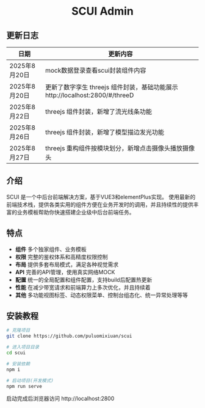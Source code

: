 
<div align="center">

<h1>SCUI Admin</h1>

</div>

## 更新日志
| 日期 | 更新内容 |
| -------- | -------- |
| 2025年8月20日 | mock数据登录查看scui封装组件内容 |
| 2025年8月20日  | 更新了数字孪生 threejs 组件封装，基础功能展示 http://localhost:2800/#/threeD  |
| 2025年8月22日  | threejs 组件封装，新增了流光线条功能  |
| 2025年8月26日  | threejs 组件封装，新增了模型描边发光功能  |
| 2025年8月27日  | threejs 重构组件按模块划分，新增点击摄像头播放摄像头 |

## 介绍
SCUI 是一个中后台前端解决方案，基于VUE3和elementPlus实现。
使用最新的前端技术栈，提供各类实用的组件方便在业务开发时的调用，并且持续性的提供丰富的业务模板帮助你快速搭建企业级中后台前端任务。

  
## 特点

- **组件** 多个独家组件、业务模板
- **权限** 完整的鉴权体系和高精度权限控制
- **布局** 提供多套布局模式，满足各种视觉需求
- **API** 完善的API管理，使用真实网络MOCK
- **配置** 统一的全局配置和组件配置，支持build后配置热更新
- **性能** 在减少带宽请求和前端算力上多次优化，并且持续着
- **其他** 多功能视图标签、动态权限菜单、控制台组态化、统一异常处理等等


## 安装教程
``` sh
# 克隆项目
git clone https://github.com/puluomixiuan/scui

# 进入项目目录
cd scui

# 安装依赖
npm i

# 启动项目(开发模式)
npm run serve
```
启动完成后浏览器访问 http://localhost:2800

 


